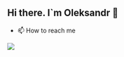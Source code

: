 ## Hi there. I`m Oleksandr 👋

- 📫 How to reach me 


[![](https://img.shields.io/badge/Gmail-D14836?style=for-the-badge&logo=gmail&logoColor=white)](mailto:lysakov555@gmail.com?subject=GitHub)
<!---[![](https://img.shields.io/badge/LinkedIn-0077B5?style=for-the-badge&logo=linkedin&logoColor=white)](https://www.linkedin.com/in/oleksandr-lysakov/)---!>
<!---
pologora/pologora is a ✨ special ✨ repository because its `README.md` (this file) appears on your GitHub profile.
You can click the Preview link to take a look at your changes.
--->
